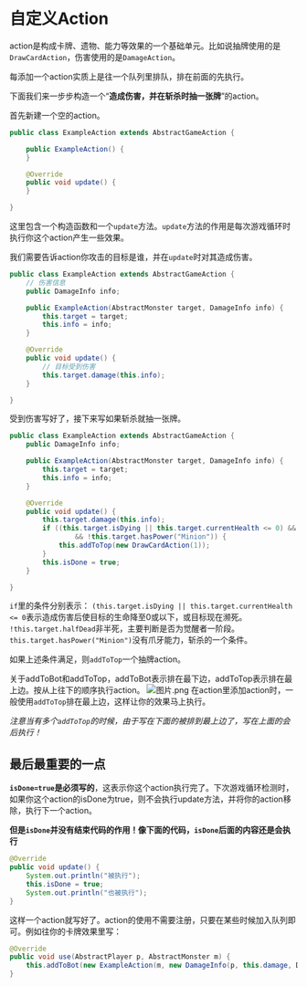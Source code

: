 # 自定义Action

action是构成卡牌、遗物、能力等效果的一个基础单元。比如说抽牌使用的是`DrawCardAction`，伤害使用的是`DamageAction`。

每添加一个action实质上是往一个队列里排队，排在前面的先执行。

下面我们来一步步构造一个“<b>造成伤害，并在斩杀时抽一张牌</b>”的action。

首先新建一个空的action。
```java
public class ExampleAction extends AbstractGameAction {

    public ExampleAction() {
    }

    @Override
    public void update() {
    }

}
```
这里包含一个构造函数和一个`update`方法。`update`方法的作用是每次游戏循环时执行你这个action产生一些效果。

我们需要告诉action你攻击的目标是谁，并在`update`时对其造成伤害。
```java
public class ExampleAction extends AbstractGameAction {
    // 伤害信息
    public DamageInfo info;

    public ExampleAction(AbstractMonster target, DamageInfo info) {
        this.target = target;
        this.info = info;
    }

    @Override
    public void update() {
        // 目标受到伤害
        this.target.damage(this.info);
    }

}
```
受到伤害写好了，接下来写如果斩杀就抽一张牌。
```java
public class ExampleAction extends AbstractGameAction {
    public DamageInfo info;

    public ExampleAction(AbstractMonster target, DamageInfo info) {
        this.target = target;
        this.info = info;
    }

    @Override
    public void update() {
        this.target.damage(this.info);
        if ((this.target.isDying || this.target.currentHealth <= 0) && !this.target.halfDead
                && !this.target.hasPower("Minion")) {
            this.addToTop(new DrawCardAction(1));
        }
        this.isDone = true;
    }

}
```
`if`里的条件分别表示：
`(this.target.isDying || this.target.currentHealth <= 0`表示造成伤害后使目标的生命降至0或以下，或目标现在濒死。
`!this.target.halfDead`非半死，主要判断是否为觉醒者一阶段。
`this.target.hasPower("Minion")`没有爪牙能力，斩杀的一个条件。

如果上述条件满足，则`addToTop`一个抽牌action。

关于addToBot和addToTop，addToBot表示排在最下边，addToTop表示排在最上边。按从上往下的顺序执行action。
![图片.png](https://s2.loli.net/2022/05/30/oji1rFIOqmWpUZY.png)
在action里添加action时，一般使用`addToTop`排在最上边，这样让你的效果马上执行。

*注意当有多个`addToTop`的时候，由于写在下面的被排到最上边了，写在上面的会后执行！*

## 最后最重要的一点
<b>`isDone=true`是必须写的</b>，这表示你这个action执行完了。下次游戏循环检测时，如果你这个action的isDone为true，则不会执行update方法，并将你的action移除，执行下一个action。

<b>但是`isDone`并没有结束代码的作用！像下面的代码，`isDone`后面的内容还是会执行</b>
```java
@Override
public void update() {
    System.out.println("被执行");
    this.isDone = true;
    System.out.println("也被执行");
}
```

这样一个action就写好了。action的使用不需要注册，只要在某些时候加入队列即可。例如往你的卡牌效果里写：
```java
@Override
public void use(AbstractPlayer p, AbstractMonster m) {
    this.addToBot(new ExampleAction(m, new DamageInfo(p, this.damage, DamageType.NORMAL)));
}
```